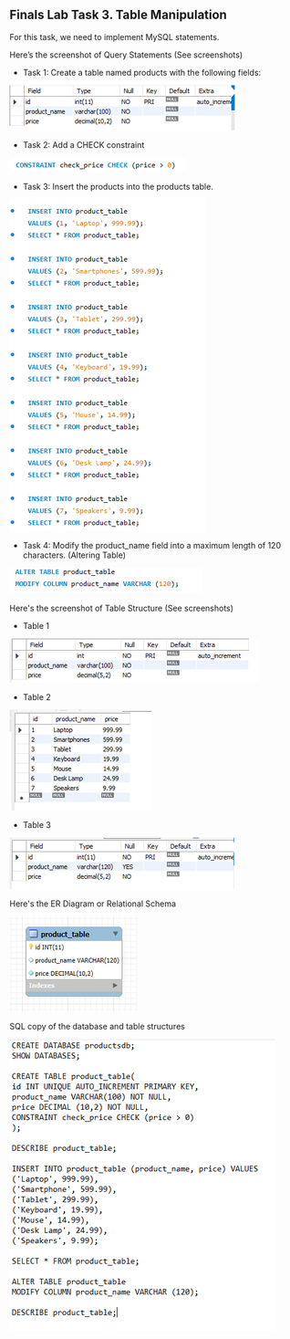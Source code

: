 ## Finals Lab Task 3. Table Manipulation
For this task, we need to implement MySQL statements. 

Here’s the screenshot of Query Statements (See screenshots)

- Task 1: Create a table named products with the following fields:

![Sample Output](images/T1.PNG)

- Task 2: Add a CHECK constraint

![Sample Output](images/T2.png)

- Task 3: Insert the products into the products table.

![Sample Output](images/T6.png)

- Task 4: Modify the product_name field into a maximum length of 120 characters. (Altering Table)
  
![Sample Output](images/T4.png)

Here's the screenshot of Table Structure (See screenshots)
- Table 1

![Sample Output](images/T5.png)

- Table 2

![Sample Output](images/T3.png)

- Table 3

![Sample Output](images/T8.PNG)

Here's the ER Diagram or Relational Schema

![Sample Output](images/EER.PNG)

SQL copy of the database and table structures

![Sample Output](images/CODE.PNG)
